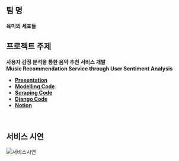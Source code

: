## 팀 명
**육미의 세포들**

## 프로젝트 주제 
**사용자 감정 분석을 통한 음악 추천 서비스 개발**   
**Music Recommendation Service through User Sentiment Analysis**  

- [**Presentation**](https://github.com/sihyeon3523/Six_of_cells/blob/main/Team06_presentation.pdf)  <br>
- [**Modelling Code**](https://github.com/sihyeon3523/Six_of_cells/tree/modeling) <br>
- [**Scraping Code**](https://github.com/sihyeon3523/Six_of_cells/tree/scraping)  <br>
- [**Django Code**](https://github.com/sihyeon3523/Six_of_cells/tree/django)  <br>
- [**Notion**](https://concrete-monkey-d21.notion.site/FINAL-PROJECT-6247e1e8364d4e3e884ba97bfcf716e0)  <br>

<br>

## 서비스 시연
![서비스시연](https://user-images.githubusercontent.com/49083528/171119984-838423f7-8f67-410a-90e4-52daec915c83.gif)

<br>

